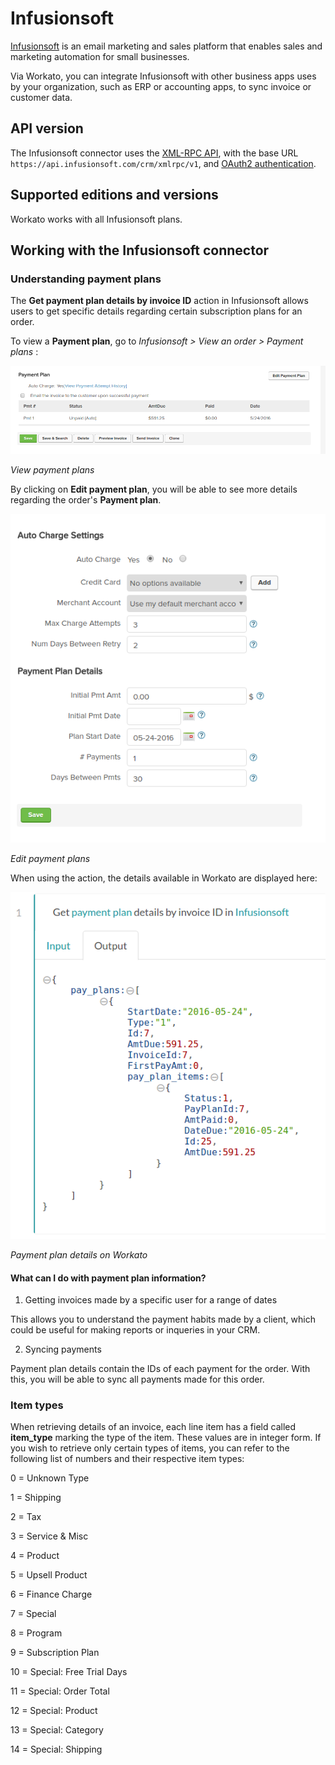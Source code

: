 # Infusionsoft
[Infusionsoft](https://www.infusionsoft.com/) is an email marketing and sales platform that enables sales and marketing automation for small businesses.

Via Workato, you can integrate Infusionsoft with other business apps uses by your organization, such as ERP or accounting apps, to sync invoice or customer data.

## API version
The Infusionsoft connector uses the [XML-RPC API](https://developer.infusionsoft.com/docs/xml-rpc/), with the base URL `https://api.infusionsoft.com/crm/xmlrpc/v1`, and [OAuth2 authentication](https://developer.infusionsoft.com/authentication/).

## Supported editions and versions
Workato works with all Infusionsoft plans.

## Working with the Infusionsoft connector

### Understanding payment plans
The **Get payment plan details by invoice ID** action in Infusionsoft allows users to get specific details regarding certain subscription plans for an order.

To view a **Payment plan**, go to *Infusionsoft > View an order > Payment plans* : 

![View payment plans](/assets/images/connectors/infusionsoft/view-payment-plan.png)

*View payment plans*

By clicking on **Edit payment plan**, you will be able to see more details regarding the order's **Payment plan**.

![Edit payment plans](/assets/images/connectors/infusionsoft/edit-payment-plan.png)

*Edit payment plans*

When using the action, the details available in Workato are displayed here:

![Details available to Workato](/assets/images/connectors/infusionsoft/workato-details.png)

*Payment plan details on Workato*

#### What can I do with payment plan information?

1) Getting invoices made by a specific user for a range of dates

This allows you to understand the payment habits made by a client, which could be useful for making reports or inqueries in your CRM.

2) Syncing payments

Payment plan details contain the IDs of each payment for the order. With this, you will be able to sync all payments made for this order.

### Item types
When retrieving details of an invoice, each line item has a field called **item_type** marking the type of the item. These values are in integer form. If you wish to retrieve only certain types of items, you can refer to the following list of numbers and their respective item types:

0 = Unknown Type

1 = Shipping

2 = Tax

3 = Service & Misc

4 = Product

5 = Upsell Product

6 = Finance Charge

7 = Special

8 = Program

9 = Subscription Plan

10 = Special: Free Trial Days

11 = Special: Order Total

12 = Special: Product

13 = Special: Category

14 = Special: Shipping
